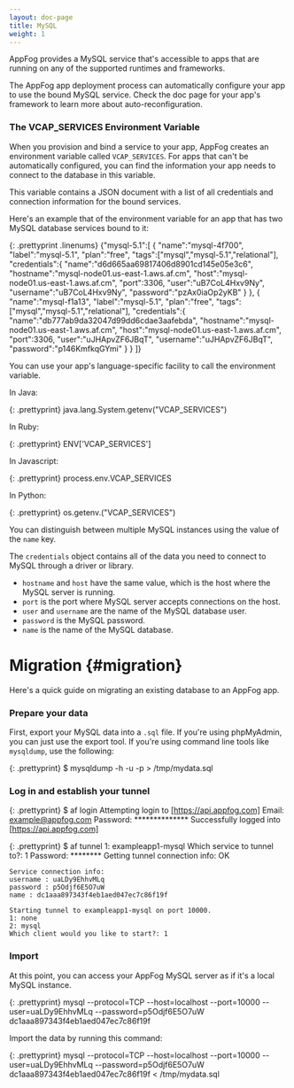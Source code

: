 ```yaml
---
layout: doc-page
title: MySQL
weight: 1
---
```


AppFog provides a MySQL service that's accessible to apps that are running on any of the supported runtimes and frameworks. 

The AppFog app deployment process can automatically configure your app to use the bound MySQL service. Check the doc page for your app's framework to learn more about auto-reconfiguration. 

### The VCAP\_SERVICES Environment Variable

When you provision and bind a service to your app, AppFog creates an environment variable called `VCAP_SERVICES`. For apps that can't be automatically configured, you can find the information your app needs to connect to the database in this variable.

This variable contains a JSON document with a list of all credentials and connection information for the bound services.

Here's an example that of the environment variable for an app that has two MySQL database services bound to it:

{: .prettyprint .linenums}
    {"mysql-5.1":[
        {
                "name":"mysql-4f700",
                "label":"mysql-5.1",
                "plan":"free",
                "tags":["mysql","mysql-5.1","relational"],
                "credentials":{
                "name":"d6d665aa69817406d8901cd145e05e3c6",
                "hostname":"mysql-node01.us-east-1.aws.af.cm",
                "host":"mysql-node01.us-east-1.aws.af.cm",
                "port":3306,
                "user":"uB7CoL4Hxv9Ny",
                "username":"uB7CoL4Hxv9Ny",
                "password":"pzAx0iaOp2yKB"
            }
        },
        {
                "name":"mysql-f1a13",
                "label":"mysql-5.1",
                "plan":"free",
                "tags":["mysql","mysql-5.1","relational"],
                "credentials":{
                "name":"db777ab9da32047d99dd6cdae3aafebda",
                "hostname":"mysql-node01.us-east-1.aws.af.cm",
                "host":"mysql-node01.us-east-1.aws.af.cm",
                "port":3306,
                "user":"uJHApvZF6JBqT",
                "username":"uJHApvZF6JBqT",
                "password":"p146KmfkqGYmi"
            }
        }
    ]}

You can use your app's language-specific facility to call the environment variable.

In Java:

{: .prettyprint}
    java.lang.System.getenv("VCAP_SERVICES")

In Ruby:

{: .prettyprint}
    ENV['VCAP_SERVICES']

In Javascript:

{: .prettyprint}
    process.env.VCAP_SERVICES

In Python:

{: .prettyprint}
    os.getenv.("VCAP_SERVICES")

You can distinguish between multiple MySQL instances using the  value of the `name` key.

The `credentials` object contains all of the data you need to connect to MySQL through a driver or library.

* `hostname` and `host` have the same value, which is the host where the MySQL server is running.
* `port` is the port where MySQL server accepts connections on the host.
* `user` and `username` are the name of the MySQL database user.
* `password` is the MySQL password.
* `name` is the name of the MySQL database.

# Migration {#migration}

Here's a quick guide on migrating an existing database to an AppFog app. 

### Prepare your data

First, export your MySQL data into a `.sql` file. If you're using phpMyAdmin, you can just use the export tool. If you're using command line tools like `mysqldump`, use the following:

{: .prettyprint}
	$ mysqldump -h <hostname> -u <username> -p<Password> <database> > /tmp/mydata.sql

### Log in and establish your tunnel

{: .prettyprint}
	$ af login
	Attempting login to [https://api.appfog.com]
	Email: example@appfog.com
	Password: **************
	Successfully logged into [https://api.appfog.com]

{: .prettyprint}
	$ af tunnel
	1: exampleapp1-mysql
	Which service to tunnel to?: 1
	Password: ********
	Getting tunnel connection info: OK

	Service connection info:
	username : uaLDy9EhhvMLq
	password : p5Odjf6E5O7uW
	name : dc1aaa897343f4eb1aed047ec7c86f19f

	Starting tunnel to exampleapp1-mysql on port 10000.
	1: none
	2: mysql
	Which client would you like to start?: 1

### Import

At this point, you can access your AppFog MySQL server as if it's a local MySQL instance.

{: .prettyprint}
	mysql --protocol=TCP --host=localhost --port=10000 --user=uaLDy9EhhvMLq --password=p5Odjf6E5O7uW dc1aaa897343f4eb1aed047ec7c86f19f

Import the data by running this command:

{: .prettyprint}
	mysql --protocol=TCP --host=localhost --port=10000 --user=uaLDy9EhhvMLq --password=p5Odjf6E5O7uW dc1aaa897343f4eb1aed047ec7c86f19f < /tmp/mydata.sql
